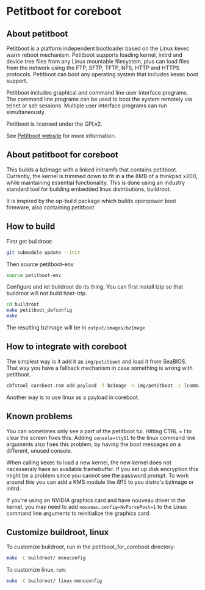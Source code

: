 Petitboot for coreboot
======================

## About petitboot
Petitboot is a platform independent bootloader based on the Linux kexec warm reboot mechanism. Petitboot supports loading kernel, initrd and device tree files from any Linux mountable filesystem, plus can load files from the network using the FTP, SFTP, TFTP, NFS, HTTP and HTTPS protocols. Petitboot can boot any operating system that includes kexec boot support.

Petitboot includes graphical and command line user interface programs. The command line programs can be used to boot the system remotely via telnet or ssh sessions. Multiple user interface programs can run simultaneously.

Petitboot is licensed under the GPLv2.

See [Petitboot website](https://www.kernel.org/pub/linux/kernel/people/geoff/petitboot/petitboot.html) for more information.

## About petitboot for coreboot
This builds a bzImage with a linked initramfs that contains petitboot.
Currently, the kernel is trimmed down to fit in a the 8MB of a thinkpad x200,
while maintaining essential functionality.
This is done using an industry standard tool for building embedded linux distributions, buildroot.

It is inspired by the op-build package which builds openpower boot firmware, also containing petitboot

## How to build
First get buildroot:

```bash
git submodule update --init
```

Then source petitboot-env

```bash
source petitboot-env
```

Configure and let buildroot do its thing. You can first install lzip so that buildroot will not build host-lzip.

```bash
cd buildroot
make petitboot_defconfig
make
```

The resulting bzImage will be in `output/images/bzImage`

## How to integrate with coreboot
The simplest way is it add it as `img/petitboot` and load it from SeaBIOS. That way you have a fallback mechanism in case something is wrong with petitboot.

```bash
cbfstool coreboot.rom add-payload -f bzImage -n img/petitboot -C [command line arguments]
```

Another way is to use linux as a payload in coreboot.

## Known problems
You can sometimes only see a part of the petitboot tui. Hitting CTRL + l to clear the screen fixes this.
Adding `console=ttyS1` to the linux command line arguments also fixes this problem, by having the boot messages on a different, unused console.

When calling kexec to load a new kernel, the new kernel does not necesseraly have an available framebuffer.
If you set up disk encryption this might be a problem since you cannot see the password prompt.
To work around this you can add a KMS module like i915 to you distro's bzImage or initrd.

If you're using an NVIDIA graphics card and have nouveau driver in the kernel, you may need to add `nouveau.config=NvForcePost=1` to the Linux command line arguments to reinitialize the graphics card.

## Customize buildroot, linux
To customize buildroot, run in the petitboot\_for\_coreboot directory:

```bash
make -C buildroot/ menuconfig
```

To customize linux, run:

```bash
make -C buildroot/ linux-menuconfig
```
